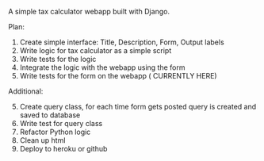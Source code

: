 A simple tax calculator webapp built with Django. 

Plan:

1. Create simple interface: Title, Description, Form, Output labels
2. Write logic for tax calculator as a simple script
3. Write tests for the logic 
4. Integrate the logic with the webapp using the form
5. Write tests for the form on the webapp ( CURRENTLY HERE)

Additional:

5. Create query class, for each time form gets posted query is created and saved to database
5. Write test for query class
6. Refactor Python logic
7. Clean up html 
8. Deploy to heroku or github
